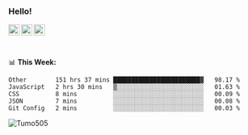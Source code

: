 ### Hello!
<a href="https://www.facebook.com/tumo.kgosiyame">
  <img align="left" alt="Tumo kgosiyame" width="22px" src="https://raw.githubusercontent.com/peterthehan/peterthehan/master/assets/facebook.svg" />
</a>
<a href="https://twitter.com/Tumo505">
  <img align="left" alt="Tumo kgosiyame | Twitter" width="22px" src="https://raw.githubusercontent.com/peterthehan/peterthehan/master/assets/twitter.svg" />
</a>
<a href="https://www.linkedin.com/in/tumo-kgosiyame-23a696168/">
  <img align="left" alt="Tumo kgosiyame | Linkedin" width="22px" src="https://raw.githubusercontent.com/peterthehan/peterthehan/master/assets/linkedin.svg" />
</a>

<br/>
<br/>
<br/>

📊 **This  Week:**

<!--START_SECTION:waka-->
```text
Other        151 hrs 37 mins ████████████████████████▓   98.17 % 
JavaScript   2 hrs 30 mins   ▒░░░░░░░░░░░░░░░░░░░░░░░░   01.63 % 
CSS          8 mins          ░░░░░░░░░░░░░░░░░░░░░░░░░   00.09 % 
JSON         7 mins          ░░░░░░░░░░░░░░░░░░░░░░░░░   00.08 % 
Git Config   2 mins          ░░░░░░░░░░░░░░░░░░░░░░░░░   00.03 % 
```
<!--END_SECTION:waka-->

 <img align="left" src="https://github-readme-stats.vercel.app/api?username=Tumo505&show_icons=true&theme=gotham" alt="Tumo505" />


